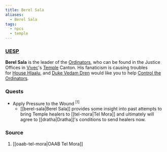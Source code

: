 ```yaml
---
title: Berel Sala
aliases:
  - Berel Sala
tags:
  - npcs
  - temple
---
```

### [UESP](https://en.uesp.net/wiki/Morrowind:Berel_Sala)
**Berel Sala** is the leader of the [Ordinators](https://en.uesp.net/wiki/Morrowind:Ordinator "Morrowind:Ordinator"), who can be found in the Justice Offices in [Vivec](https://en.uesp.net/wiki/Morrowind:Vivec_(city) "Morrowind:Vivec (city)")'s [Temple](https://en.uesp.net/wiki/Morrowind:Vivec_Temple "Morrowind:Vivec Temple") Canton. His fanaticism is causing troubles for [House Hlaalu](https://en.uesp.net/wiki/Morrowind:House_Hlaalu "Morrowind:House Hlaalu"), and [Duke Vedam Dren](https://en.uesp.net/wiki/Morrowind:Duke_Vedam_Dren "Morrowind:Duke Vedam Dren") would like you to help [Control the Ordinators](https://en.uesp.net/wiki/Morrowind:Control_the_Ordinators "Morrowind:Control the Ordinators").
### Quests
* Apply Pressure to the Wound <sup>[1]</sup>
	* [[berel-sala|Berel Sala]] provides some insight into past attempts to bring Temple healers to [[tel-mora|Tel Mora]] and ultimately will agree to [[dratha|Dratha]]'s conditions to send healers now.
### Source
1. [[oaab-tel-mora|OAAB Tel Mora]]